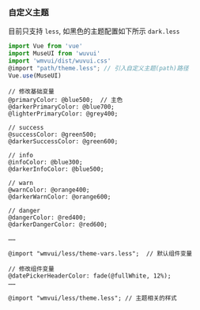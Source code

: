 
<!-- 动态的切换主题,需要依赖 `webpack` 的 `raw-loader` 加载器

```html
<template>
<vui-tabs :value="theme" @change="changeTheme">
  <vui-tab title="LIGHT (DEFAULT)" value="light"/>
  <vui-tab title="DARK" value="dark"/>
  <vui-tab title="CARBON" value="carbon"/>
  <vui-tab title="TEAL" value="teal"/>
</vui-tabs>
</template>
<script>
import light from 'wmvui/dist/theme-default.css'
import dark from 'wmvui/dist/theme-dark.css'
import carbon from 'wmvui/dist/theme-carbon.css'
import teal from 'wmvui/dist/theme-teal.css'
export default {
  data () {
    return {
      theme: 'light',
      themes: {
        light,
        dark,
        carbon,
        teal
      }
    }
  },
  methods: {
    changeTheme (theme) {
      this.theme = theme
      const styleEl = this.getThemeStyle()
      styleEl.innerHTML = this.themes[theme] || ''
    },
    getThemeStyle () {
      const themeId = 'muse-theme'
      let styleEl = document.getElementById(themeId)
      if (styleEl) return styleEl
      styleEl = document.createElement('style')
      styleEl.id = themeId
      document.body.appendChild(styleEl)
      return styleEl
    }
  }
}
</script>
``` -->

### 自定义主题
目前只支持 `less`, 如黑色的主题配置如下所示 `dark.less`
```js
import Vue from 'vue'
import MuseUI from 'wuvui'
import 'wmvui/dist/wuvui.css'
@import "path/theme.less"; // 引入自定义主题(path)路径
Vue.use(MuseUI)
```

```less
// 修改基础变量
@primaryColor: @blue500;  // 主色
@darkerPrimaryColor: @blue700;
@lighterPrimaryColor: @grey400;

// success
@successColor: @green500;
@darkerSuccessColor: @green600; 

// info
@infoColor: @blue300;
@darkerInfoColor: @blue500; 

// warn
@warnColor: @orange400;
@darkerWarnColor: @orange600; 

// danger
@dangerColor: @red400;
@darkerDangerColor: @red600; 

……

@import "wmvui/less/theme-vars.less";  // 默认组件变量

// 修改组件变量
@datePickerHeaderColor: fade(@fullWhite, 12%);
……

@import "wmvui/less/theme.less"; // 主题相关的样式

```

<!-- ### 关于主题变量

主题的颜色变量，来源于 [material design colors](https://material.google.com/style/color.html#color-text-background-colors) -->

<!-- ```less
@fontFamily: Roboto, Lato, sans-serif;  // 字体

// 主色和强调色
@primaryColor: @lightBlue;           // 主色
@darkerPrimaryColor: @lightBlue700;  // 更深的主色
@lighterPrimaryColor: @grey400;      // 浅一点的主色
@accentColor: @pinkA200;             // 强调色
@darkerAccentColor: @grey100;        // 更深的强调色
@lighterAccentColor: @grey500;       // 浅一点的强调色

// 文本颜色
@textColor: @darkBlack;
@primaryTextColor: fade(@fullBlack, 54%);
@alternateTextColor: @white;
@borderColor: fade(@fullBlack, 12%);
@disabledColor: fade(@fullBlack, 38%);

// background
@backgroundColor: @white;           // 背景色
@statusBarBackgroundColor: @grey300; // web项目没有状态栏，所以也没有使用
@appbarBackgroundColor: @grey100; // 并未在appbar组件中应用
@dialogBackgroundColor: @white; // dialogs、 cards、 paper 组件背景

// icon color
@activeIconColor: fade(@fullBlack, 54%);
@inActiveIconColor: fade(@fullBlack, 38%);
```
 -->